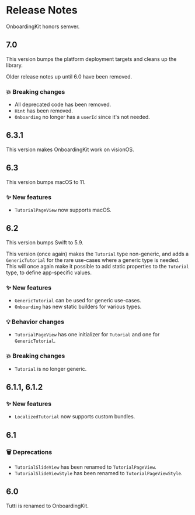 # Release Notes

OnboardingKit honors semver.



## 7.0

This version bumps the platform deployment targets and cleans up the library.

Older release notes up until 6.0 have been removed.

### 💥 Breaking changes

* All deprecated code has been removed.
* `Hint` has been removed.
* `Onboarding` no longer has a `userId` since it's not needed.



## 6.3.1

This version makes OnboardingKit work on visionOS.



## 6.3

This version bumps macOS to 11.

### ✨ New features

* `TutorialPageView` now supports macOS.



## 6.2

This version bumps Swift to 5.9.

This version (once again) makes the `Tutorial` type non-generic, and adds a `GenericTutorial` for the rare use-cases where a generic type is needed. This will once again make it possible to add static properties to the `Tutorial` type, to define app-specific values.  

### ✨ New features

* `GenericTutorial` can be used for generic use-cases.
* `Onboarding` has new static builders for various types.

### 💡 Behavior changes

* `TutorialPageView` has one initializer for `Tutorial` and one for `GenericTutorial`.

### 💥 Breaking changes

* `Tutorial` is no longer generic.



## 6.1.1, 6.1.2

### ✨ New features

* `LocalizedTutorial` now supports custom bundles.



## 6.1

### 🗑 Deprecations

* `TutorialSlideView` has been renamed to `TutorialPageView`.
* `TutorialSlideViewStyle` has been renamed to `TutorialPageViewStyle`.



## 6.0

Tutti is renamed to OnboardingKit.

